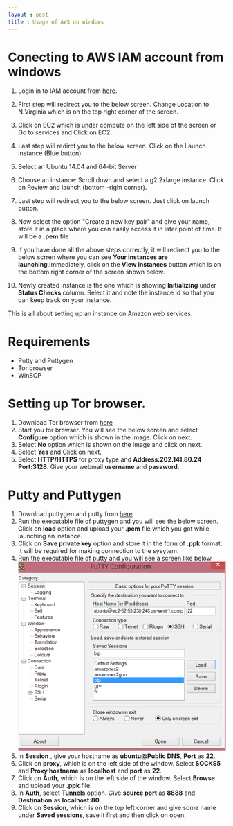 ```yaml
---
layout : post
title : Usage of AWS on windows
---
```


# Conecting to AWS IAM account from windows

1. Login in to IAM account from [here](https://ee622.signin.aws.amazon.com/console).
2. First step will redirect you to the below screen. Change Location to N.Virginia which is on the top right corner of the screen.

3. Click on EC2 which is under compute on the left side of the screen or Go to services and Click on EC2
4. Last step will redirct you to the below screen. Click on the Launch instance (Blue button).
5. Select an Ubuntu 14.04 and 64-bit Server 
6. Choose an instance: Scroll down and select a g2.2xlarge instance. Click on Review and launch (bottom -right corner).
7. Last step will redirect you to the below screen. Just click on launch button.
8. Now select the option "Create a new key pair" and give your name, store it in a place where you can easily access it in later point of time. It will be a **.pem** file
9. If you have done all the above steps correctly, it will redirect you to the below scrren where you can see **Your instances are launching**.Immediately, click on the **View instances** button which is on the bottom right corner of the screen shown below.
10. Newly created instance is the one which is showing **Initializing** under **Status Checks** column. Select it and note the instance id so that you can keep track on your instance. 

This is all about setting up an instance on Amazon web services.

# Requirements
* Putty and Puttygen
* Tor browser
* WinSCP

# Setting up Tor browser.
1. Download Tor browser from [here](https://www.torproject.org/download/download-easy.html.en)
2. Start you tor browser. You will see the below screen and select **Configure** option which is shown in the image. Click on next.
3. Select **No** option which is shown on the image and click on next.
4. Select **Yes** and Click on next.
5. Select **HTTP/HTTPS** for proxy type and **Address:202.141.80.24 Port:3128**. Give your webmail **username** and **password**.

# Putty and Puttygen
1. Download puttygen and putty from [here](https://winscp.net/eng/download.php)
2. Run the executable file of puttygen and you will see the below screen. Click on **load** option and upload your **.pem** file which you got while launching an instance.
3. Click on **Save private key** option and store it in the form of **.ppk** format. It will be required for making connection to the sysytem.
4. Run the executable file of putty and you will see a screen like below.
![Scrren](/images/AWS/Putty_1.PNG)
5. In **Session** , give your hostname as **ubuntu@Public DNS**, **Port** as **22**. 
6. Click on **proxy**, which is on the left side of the window. Select **SOCKS5** and **Proxy hostname** as **localhost** and **port** as **22**.
7. Click on **Auth**, which is on the left side of the window. Select **Browse** and upload your **.ppk** file.
8. In **Auth**, select **Tunnels** option. Give **source port** as **8888** and **Destination** as **localhost:80**.
9. Click on **Session**, which is on the top left corner and give some name under **Saved sessions**, save it first and then click on open.


